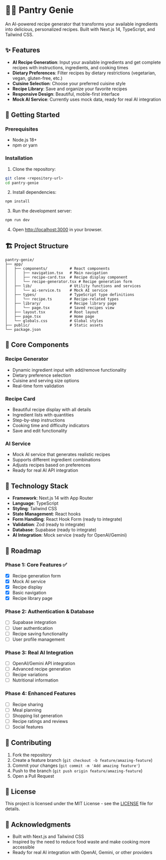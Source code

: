 # 🧞‍♂️ Pantry Genie

An AI-powered recipe generator that transforms your available ingredients into delicious, personalized recipes. Built with Next.js 14, TypeScript, and Tailwind CSS.

## ✨ Features

- **AI Recipe Generation**: Input your available ingredients and get complete recipes with instructions, ingredients, and cooking times
- **Dietary Preferences**: Filter recipes by dietary restrictions (vegetarian, vegan, gluten-free, etc.)
- **Cuisine Selection**: Choose your preferred cuisine style
- **Recipe Library**: Save and organize your favorite recipes
- **Responsive Design**: Beautiful, mobile-first interface
- **Mock AI Service**: Currently uses mock data, ready for real AI integration

## 🚀 Getting Started

### Prerequisites

- Node.js 18+ 
- npm or yarn

### Installation

1. Clone the repository:
```bash
git clone <repository-url>
cd pantry-genie
```

2. Install dependencies:
```bash
npm install
```

3. Run the development server:
```bash
npm run dev
```

4. Open [http://localhost:3000](http://localhost:3000) in your browser.

## 🏗️ Project Structure

```
pantry-genie/
├── app/
│   ├── components/          # React components
│   │   ├── navigation.tsx   # Main navigation
│   │   ├── recipe-card.tsx  # Recipe display component
│   │   └── recipe-generator.tsx # Recipe generation form
│   ├── lib/                 # Utility functions and services
│   │   └── ai-service.ts    # Mock AI service
│   ├── types/               # TypeScript type definitions
│   │   └── recipe.ts        # Recipe-related types
│   ├── library/             # Recipe library page
│   │   └── page.tsx         # Saved recipes view
│   ├── layout.tsx           # Root layout
│   ├── page.tsx             # Home page
│   └── globals.css          # Global styles
├── public/                  # Static assets
└── package.json
```

## 🎯 Core Components

### Recipe Generator
- Dynamic ingredient input with add/remove functionality
- Dietary preference selection
- Cuisine and serving size options
- Real-time form validation

### Recipe Card
- Beautiful recipe display with all details
- Ingredient lists with quantities
- Step-by-step instructions
- Cooking time and difficulty indicators
- Save and edit functionality

### AI Service
- Mock AI service that generates realistic recipes
- Supports different ingredient combinations
- Adjusts recipes based on preferences
- Ready for real AI API integration

## 🔧 Technology Stack

- **Framework**: Next.js 14 with App Router
- **Language**: TypeScript
- **Styling**: Tailwind CSS
- **State Management**: React hooks
- **Form Handling**: React Hook Form (ready to integrate)
- **Validation**: Zod (ready to integrate)
- **Database**: Supabase (ready to integrate)
- **AI Integration**: Mock service (ready for OpenAI/Gemini)

## 🚧 Roadmap

### Phase 1: Core Features ✅
- [x] Recipe generation form
- [x] Mock AI service
- [x] Recipe display
- [x] Basic navigation
- [x] Recipe library page

### Phase 2: Authentication & Database
- [ ] Supabase integration
- [ ] User authentication
- [ ] Recipe saving functionality
- [ ] User profile management

### Phase 3: Real AI Integration
- [ ] OpenAI/Gemini API integration
- [ ] Advanced recipe generation
- [ ] Recipe variations
- [ ] Nutritional information

### Phase 4: Enhanced Features
- [ ] Recipe sharing
- [ ] Meal planning
- [ ] Shopping list generation
- [ ] Recipe ratings and reviews
- [ ] Social features

## 🤝 Contributing

1. Fork the repository
2. Create a feature branch (`git checkout -b feature/amazing-feature`)
3. Commit your changes (`git commit -m 'Add amazing feature'`)
4. Push to the branch (`git push origin feature/amazing-feature`)
5. Open a Pull Request

## 📝 License

This project is licensed under the MIT License - see the [LICENSE](LICENSE) file for details.

## 🙏 Acknowledgments

- Built with Next.js and Tailwind CSS
- Inspired by the need to reduce food waste and make cooking more accessible
- Ready for real AI integration with OpenAI, Gemini, or other providers
